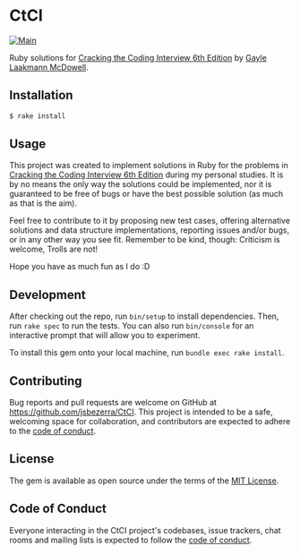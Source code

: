 # CtCI

[![Main](https://github.com/jsbezerra/CtCi/actions/workflows/main.yml/badge.svg)](https://github.com/jsbezerra/CtCi/actions/workflows/main.yml)

Ruby solutions for [Cracking the Coding Interview 6th Edition](http://www.amazon.com/Cracking-Coding-Interview-6th-Edition/dp/0984782850) by [Gayle Laakmann McDowell](http://www.gayle.com/).

## Installation

```bash
$ rake install
```

## Usage

This project was created to implement solutions in Ruby for the problems in [Cracking the Coding Interview 6th Edition](http://www.amazon.com/Cracking-Coding-Interview-6th-Edition/dp/0984782850) during my personal studies.
It is by no means the only way the solutions could be implemented, nor it is guaranteed to be free of bugs or have the best possible solution (as much as that is the aim).

Feel free to contribute to it by proposing new test cases, offering alternative solutions and data structure implementations, reporting issues and/or bugs, or in any other way you see fit.
Remember to be kind, though: Criticism is welcome, Trolls are not!

Hope you have as much fun as I do :D

## Development

After checking out the repo, run `bin/setup` to install dependencies. Then, run `rake spec` to run the tests. You can also run `bin/console` for an interactive prompt that will allow you to experiment.

To install this gem onto your local machine, run `bundle exec rake install`.

## Contributing

Bug reports and pull requests are welcome on GitHub at https://github.com/jsbezerra/CtCI. This project is intended to be a safe, welcoming space for collaboration, and contributors are expected to adhere to the [code of conduct](https://github.com/jsbezerra/CtCI/blob/master/CODE_OF_CONDUCT.md).


## License

The gem is available as open source under the terms of the [MIT License](https://opensource.org/licenses/MIT).

## Code of Conduct

Everyone interacting in the CtCI project's codebases, issue trackers, chat rooms and mailing lists is expected to follow the [code of conduct](https://github.com/jsbezerra/CtCI/blob/master/CODE_OF_CONDUCT.md).
